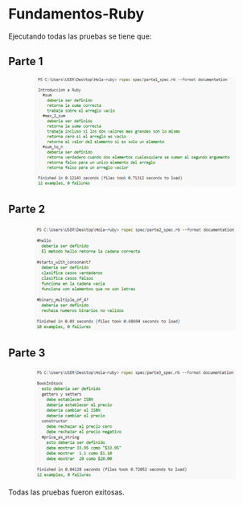 # Fundamentos-Ruby
Ejecutando todas las pruebas se tiene que:
## Parte 1
<p align="center">
  <img src="screenshots/parte1.png" width="400"/>
</p>


## Parte 2
<p align="center">
  <img src="screenshots/Parte2.png" width="400"/>
</p>


## Parte 3
<p align="center">
  <img src="screenshots/Parte3.png" width="400" />
</p>

Todas las pruebas fueron exitosas.

